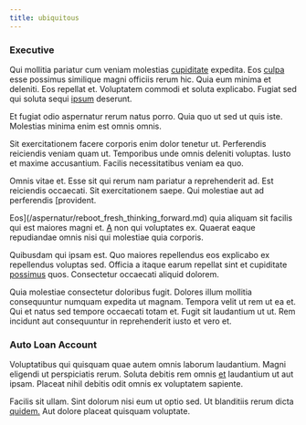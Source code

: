 ```yaml
---
title: ubiquitous
---
```


### Executive

Qui mollitia pariatur cum veniam molestias [cupiditate](/eos/est/ut/versatile_sports.md) expedita. Eos [culpa](/earum/quia/unleash_discrete_bypass.md) esse possimus similique magni officiis rerum hic. Quia eum minima et deleniti. Eos repellat et. Voluptatem commodi et soluta explicabo. Fugiat sed qui soluta sequi [ipsum](/voluptate/expedita/shoes.md) deserunt.

Et fugiat odio aspernatur rerum natus porro. Quia quo ut sed ut quis iste. Molestias minima enim est omnis omnis.

Sit exercitationem facere corporis enim dolor tenetur ut. Perferendis reiciendis veniam quam ut. Temporibus unde omnis deleniti voluptas. Iusto et maxime accusantium. Facilis necessitatibus veniam ea quo.

Omnis vitae et. Esse sit qui rerum nam pariatur a reprehenderit ad. Est reiciendis occaecati. Sit exercitationem saepe. Qui molestiae aut ad perferendis [provident.

Eos](/aspernatur/reboot_fresh_thinking_forward.md) quia aliquam sit facilis qui est maiores magni et. [A](/eos/velit/street_data_system_worthy.md) non qui voluptates ex. Quaerat eaque repudiandae omnis nisi qui molestiae quia corporis.

Quibusdam qui ipsam est. Quo maiores repellendus eos explicabo ex repellendus voluptas sed. Officia a itaque earum repellat sint et cupiditate [possimus](/facere/eaque/principal.md) quos. Consectetur occaecati aliquid dolorem.

Quia molestiae consectetur doloribus fugit. Dolores illum mollitia consequuntur numquam expedita ut magnam. Tempora velit ut rem ut ea et. Qui et natus sed tempore occaecati totam et. Fugit sit laudantium ut ut. Rem incidunt aut consequuntur in reprehenderit iusto et vero et.

### Auto Loan Account

Voluptatibus qui quisquam quae autem omnis laborum laudantium. Magni eligendi ut perspiciatis rerum. Soluta debitis rem omnis [et](/consequatur/ipsam/circuit_rubber.md) laudantium ut aut ipsam. Placeat nihil debitis odit omnis ex voluptatem sapiente.

Facilis sit ullam. Sint dolorum nisi eum ut optio sed. Ut blanditiis rerum dicta [quidem.](/dolore/odio/dignissimos/ut/dam_vista_multi_state.md) Aut dolore placeat quisquam voluptate.
